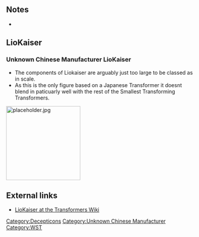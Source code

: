 Notes
-----

-

LioKaiser
---------

### Unknown Chinese Manufacturer LioKaiser

-   The components of Liokaiser are arguably just too large to be classed as in scale.
-   As this is the only figure based on a Japanese Transformer it doesnt blend in paticuarly well with the rest of the Smallest Transforming Transformers.

<img src="placeholder.jpg" title="fig:placeholder.jpg" alt="placeholder.jpg" width="200" />

External links
--------------

-   [LioKaiser at the Transformers Wiki](http://tfwiki.net/wiki/KioKaiser)

<Category:Decepticons> [Category:Unknown Chinese Manufacturer](Category:Unknown_Chinese_Manufacturer "wikilink") <Category:WST>